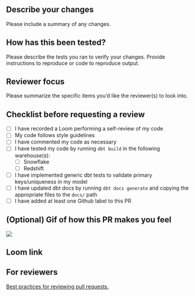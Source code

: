 ## Describe your changes

Please include a summary of any changes.

## How has this been tested?

Please describe the tests you ran to verify your changes.  Provide instructions to reproduce or code to reproduce output.

## Reviewer focus

Please summarize the specific items you’d like the reviewer(s) to look into.

## Checklist before requesting a review

- [ ]  I have recorded a Loom performing a self-review of my code
- [ ]  My code follows style guidelines
- [ ]  I have commented my code as necessary
- [ ]  I have tested my code by running `dbt build` in the following warehouse(s):
    - [ ]  Snowflake
    - [ ]  Redshift
- [ ]  I have implemented generic dbt tests to validate primary keys/uniqueness in my model
- [ ]  I have updated dbt docs by running `dbt docs generate` and copying the appropriate files to the `docs/` path
- [ ]  I have added at least one Github label to this PR

## (Optional) Gif of how this PR makes you feel

![](url)

## Loom link

## For reviewers

[Best practices for reviewing pull requests.](https://www.notion.so/Pull-Request-Review-Best-Practices-b486354d76c04982889f2178fe777c1c)